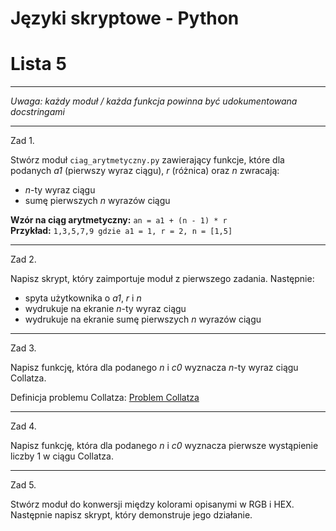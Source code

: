 # Języki skryptowe - Python
# Lista 5

---

*Uwaga: każdy moduł / każda funkcja powinna być udokumentowana docstringami*

---

Zad 1.

Stwórz moduł `ciag_arytmetyczny.py` zawierający funkcje, które dla podanych *a1* (pierwszy wyraz ciągu), *r* (różnica) oraz *n* zwracają:

- *n*-ty wyraz ciągu
- sumę pierwszych *n* wyrazów ciągu

<b>Wzór na ciąg arytmetyczny:</b>  `an = a1 + (n - 1) * r`  
<b>Przykład:</b> `1,3,5,7,9 gdzie a1 = 1, r = 2, n = [1,5]`

---

Zad 2.

Napisz skrypt, który zaimportuje moduł z pierwszego zadania. Następnie:

- spyta użytkownika o *a1*, *r* i *n*
- wydrukuje na ekranie *n*-ty wyraz ciągu
- wydrukuje na ekranie sumę pierwszych *n* wyrazów ciągu

---

Zad 3.

Napisz funkcję, która dla podanego *n* i *c0* wyznacza *n*-ty wyraz ciągu Collatza.

Definicja problemu Collatza:  [Problem Collatza](../5_Materialy_Pomocnicze/Problem_Collatza.pdf)

---

Zad 4.

Napisz funkcję, która dla podanego *n* i *c0* wyznacza pierwsze wystąpienie liczby 1 w ciągu Collatza.

---

Zad 5.

Stwórz moduł do konwersji między kolorami opisanymi w RGB i HEX. Następnie napisz skrypt, który demonstruje jego działanie. 
